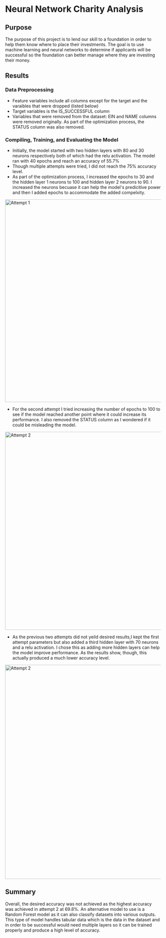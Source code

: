 # Neural Network Charity Analysis
## Purpose
The purpose of this project is to lend our skill to a foundation in order to help them know where to place their investments. The goal is to use machine learning and neural networks to determine if applicants will be successful so the foundation can better manage where they are investing their money. 

## Results
### Data Preprocessing
- Feature variables include all columns except for the target and the varaibles that were dropped (listed below)
- Target variables is the IS_SUCCESSFUL column
- Variables that were removed from the dataset:  EIN and NAME columns were removed originally.  As part of the optimization process, the STATUS column was also removed.

### Compiling, Training, and Evaluating the Model
- Initially, the model started with two hidden layers with 80 and 30 neurons respectively both of which had the relu activation. The model ran with 40 epochs and reach an accuracy of 55.7%
- Though multiple attempts were tried, I did not reach the 75% accuracy level.  
- As part of the optimization process, I increased the epochs to 30 and the hidden layer 1 neurons to 100 and hidden layer 2 neurons to 90.  I increased the neurons becuase it can help the model's predicitive power and then I added epochs to accommodate the added compelxity. 
<img width="656" alt="Attempt 1" src="https://user-images.githubusercontent.com/85457256/137414896-91bb7c0b-aec5-4910-a8f6-5dc71eca4eca.png">


- For the second attempt I tried increasing the number of epochs to 100 to see if the model reached another point where it could increase its performance. I also removed the STATUS column as I wondered if it could be misleading the model. 
<img width="641" alt="Attempt 2" src="https://user-images.githubusercontent.com/85457256/137415037-e006392c-516e-4bca-a66b-e6cd6b2ff65c.png">


- As the previous two attempts did not yeild desired results,I kept the first attempt parameters but also added a third hidden layer with 70 neurons and a relu activation. I chose this as adding more hidden layers can help the model improve performance.  As the results show, though, this actually produced a much lower accuracy level.
<img width="693" alt="Attempt 2" src="https://user-images.githubusercontent.com/85457256/137413043-3b68fac7-0be5-4a4e-a77a-cd52fa5b9f16.png">


## Summary
Overall, the desired accuracy was not achieved as the highest accuracy was achieved in attempt 2 at 69.8%.  An alternative model to use is a Random Forest model as it can also classify datasets into various outputs.  This type of model handles tabular data which is the data in the dataset and in order to be successful would need multiple layers so it can be trained properly and produce a high level of accuracy.  

